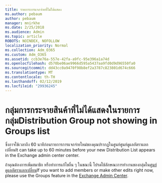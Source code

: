 ```yaml
---
title: รายการการแจกจ่ายที่ไม่ได้แสดง
ms.author: pebaum
author: pebaum
manager: mnirkhe
ms.date: 2/25/2018
ms.audience: Admin
ms.topic: article
ROBOTS: NOINDEX, NOFOLLOW
localization_priority: Normal
ms.collection: Adm_O365
ms.custom: Adm_O365
ms.assetid: ccb3e76a-557e-42fa-a9fc-95e396a1a74d
ms.openlocfilehash: d570be06ae9966d595a5437aa9fd0d9d96550fa0
ms.sourcegitcommit: dd43cc0a9470f98b8ef2a3787c823801d674c666
ms.translationtype: MT
ms.contentlocale: th-TH
ms.lasthandoff: 02/12/2019
ms.locfileid: "29936245"
---
```

# <a name="distribution-group-not-showing-in-groups-list"></a><span data-ttu-id="afccb-102">กลุ่มการกระจายสินค้าที่ไม่ได้แสดงในรายการกลุ่ม</span><span class="sxs-lookup"><span data-stu-id="afccb-102">Distribution Group not showing in Groups list</span></span>

<span data-ttu-id="afccb-103">ซึ่งอาจใช้เวลาถึง 60 นาทีก่อนรายการการแจกจ่ายใหม่ของคุณปรากฏในศูนย์ศูนย์ดูแลอัตราแลกเปลี่ยน</span><span class="sxs-lookup"><span data-stu-id="afccb-103">It can take up to 60 minutes before your new Distribution List appears in the Exchange admin center center.</span></span>
  
<span data-ttu-id="afccb-104">ถ้าคุณต้องการเพิ่มสมาชิก หรือทำการแก้ไขอื่น ๆ ในขณะนี้ โปรดใช้ลักษณะการทำงานของกลุ่มใน[ศูนย์ดูแลอัตราแลกเปลี่ยน](https://outlook.office365.com/ecp/?rfr=Admin_o365&amp;exsvurl=1&amp;mkt=en-US.aspx)</span><span class="sxs-lookup"><span data-stu-id="afccb-104">If you want to add members or make other edits right now, please use the Groups feature in the [Exchange Admin Center](https://outlook.office365.com/ecp/?rfr=Admin_o365&amp;exsvurl=1&amp;mkt=en-US.aspx).</span></span>
  

